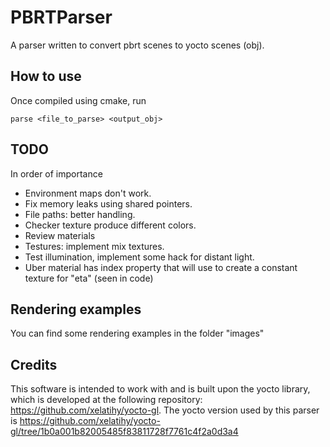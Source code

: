 # PBRTParser

A parser written to convert pbrt scenes to yocto scenes (obj).

## How to use
Once compiled using cmake, run
```
parse <file_to_parse> <output_obj>
```

## TODO
In order of importance

- Environment maps don't work.
- Fix memory leaks using shared pointers.
- File paths: better handling.
- Checker texture produce different colors.
- Review materials
- Testures: implement mix textures.
- Test illumination, implement some hack for distant light.
- Uber material has index property that will use to create a constant texture for "eta" (seen in code)

## Rendering examples

You can find some rendering examples in the folder "images"

## Credits
This software is intended to work with and is built upon the yocto library, which is developed at the following repository: https://github.com/xelatihy/yocto-gl.
The yocto version used by this parser is https://github.com/xelatihy/yocto-gl/tree/1b0a001b82005485f83811728f7761c4f2a0d3a4
